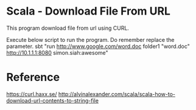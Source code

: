Scala - Download File From URL
=======================

This program download file from url using CURL.

Execute below script to run the program. Do remember replace the parameter.
sbt "run http://www.google.com/word.doc folder1 "word.doc" http://10.1.1.1:8080 simon.siah:awesome"

Reference
=======================
https://curl.haxx.se/
http://alvinalexander.com/scala/scala-how-to-download-url-contents-to-string-file
